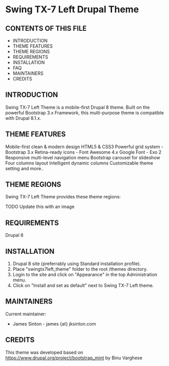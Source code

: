 # Swing TX-7 Left Drupal Theme

CONTENTS OF THIS FILE
---------------------
   
 * INTRODUCTION
 * THEME FEATURES
 * THEME REGIONS
 * REQUIREMENTS
 * INSTALLATION
 * FAQ
 * MAINTAINERS
 * CREDITS

INTRODUCTION
------------
Swing TX-7 Left Theme is a mobile-first Drupal 8 theme. Built on the powerful Bootstrap
 3.x Framework, this multi-purpose theme is compatible with Drupal 8.1.x.

THEME FEATURES
--------------
Mobile-first clean & modern design
HTML5 & CSS3
Powerful grid system - Bootstrap 3.x
Retina-ready icons - Font Awesome 4.x
Google Font - Exo 2
Responsive multi-level navigation menu
Bootstrap carousel for slideshow
Four columns layout
Intelligent dynamic columns
Customizable theme setting
and more..

THEME REGIONS
-------------
Swing TX-7 Left Theme provides these theme regions:

TODO Update this with an image

REQUIREMENTS
------------
Drupal 8

INSTALLATION
------------
1. Drupal 8 site (preferrably using Standard installation profile).
2. Place "swingtx7left_theme" folder to the root /themes directory.
3. Login to the site and click on "Appearance" in the top Administration menu.
4. Click on "Install and set as default" next to Swing TX-7 Left theme.

MAINTAINERS
-----------
Current maintainer:
 * James Sinton - james {at} jksinton.com

CREDITS
-------
This theme was developed based on https://www.drupal.org/project/bootstrap_mint by Binu Varghese

